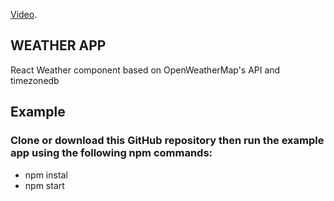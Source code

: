  [Video](https://ilcomarian.github.io/marianilco/#/projects).

## WEATHER APP
 
 React Weather component based on OpenWeatherMap's API and timezonedb

## Example

### Clone or download this GitHub repository then run the example app using the following npm commands:
<ul>
<li>npm instal</li>
<li>npm start</li>
</ul>
